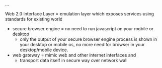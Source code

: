 ...

Web 2.0 Interface Layer 
	= emulation layer which exposes services using standards for existing world


- secure browser engine = no need to run javascript on your mobile or desktop
  - only the output of your secure browser engine process is shown in your desktop 
or mobile os, no more need for browser in your desktop/mobile device.
- web gateway = mimic web and other internet interfaces and 
  - transport data itself in secure way over network wall
